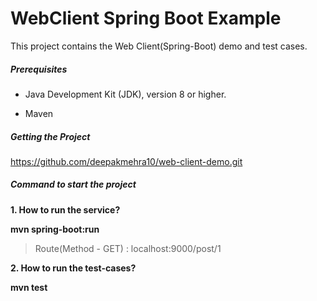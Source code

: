 # WebClient Spring Boot Example


This project contains the Web Client(Spring-Boot) demo and test cases.

##### Prerequisites

* Java Development Kit (JDK), version 8 or higher.

* Maven

##### Getting the Project
https://github.com/deepakmehra10/web-client-demo.git

##### Command to start the project

**1. How to run the service?**

**mvn spring-boot:run**

> Route(Method - GET) : localhost:9000/post/1

**2. How to run the test-cases?**

**mvn test**


